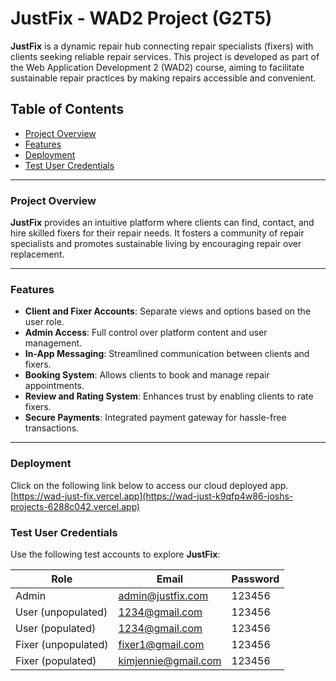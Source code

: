 # **JustFix - WAD2 Project (G2T5)**

**JustFix** is a dynamic repair hub connecting repair specialists (fixers) with clients seeking reliable repair services. This project is developed as part of the Web Application Development 2 (WAD2) course, aiming to facilitate sustainable repair practices by making repairs accessible and convenient.

## **Table of Contents**
- [Project Overview](#project-overview)
- [Features](#features)
- [Deployment](#deployment)
- [Test User Credentials](#test-user-credentials)


---

### **Project Overview**
**JustFix** provides an intuitive platform where clients can find, contact, and hire skilled fixers for their repair needs. It fosters a community of repair specialists and promotes sustainable living by encouraging repair over replacement.

---

### **Features**
- **Client and Fixer Accounts**: Separate views and options based on the user role.
- **Admin Access**: Full control over platform content and user management.
- **In-App Messaging**: Streamlined communication between clients and fixers.
- **Booking System**: Allows clients to book and manage repair appointments.
- **Review and Rating System**: Enhances trust by enabling clients to rate fixers.
- **Secure Payments**: Integrated payment gateway for hassle-free transactions.

---

### **Deployment**
Click on the following link below to access our cloud deployed app.
[https://wad-just-fix.vercel.app](https://wad-just-k9qfp4w86-joshs-projects-6288c042.vercel.app)

### **Test User Credentials**
Use the following test accounts to explore **JustFix**:

| Role   | Email               | Password |
|--------|---------------------|----------|
| Admin  | admin@justfix.com    | 123456   |
| User (unpopulated)   | 1234@gmail.com       | 123456   |
| User (populated)  | 1234@gmail.com       | 123456   |
| Fixer (unpopulated)  | fixer1@gmail.com      | 123456   |
| Fixer (populated)  | kimjennie@gmail.com      | 123456   |

